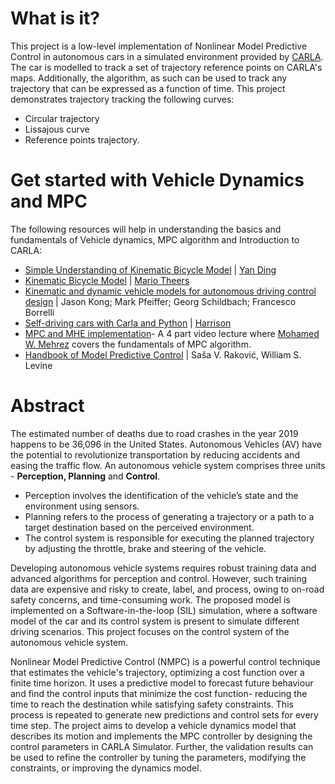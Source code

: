 # What is it?

This project is a low-level implementation of Nonlinear Model Predictive Control in autonomous cars in a simulated environment provided by [CARLA](http://carla.org/). The car is modelled to track a set of trajectory reference points on CARLA's maps. Additionally, the algorithm, as such can be used to track any trajectory that can be expressed as a function of time. This project demonstrates trajectory tracking the following curves: 
* Circular trajectory
* Lissajous curve
* Reference points trajectory.

# Get started with Vehicle Dynamics and MPC

The following resources will help in understanding the basics and fundamentals of Vehicle dynamics, MPC algorithm and Introduction to CARLA:
* [Simple Understanding of Kinematic Bicycle Model](https://dingyan89.medium.com/simple-understanding-of-kinematic-bicycle-model-81cac6420357) | [Yan Ding](https://www.linkedin.com/in/dingyan89/)
* [Kinematic Bicycle Model](https://thomasfermi.github.io/Algorithms-for-Automated-Driving/Control/BicycleModel.html) | [Mario Theers](https://github.com/thomasfermi)
* [Kinematic and dynamic vehicle models for autonomous driving control design](https://ieeexplore.ieee.org/document/7225830) | Jason Kong; Mark Pfeiffer; Georg Schildbach; Francesco Borrelli
* [Self-driving cars with Carla and Python](https://pythonprogramming.net/introduction-self-driving-autonomous-cars-carla-python/) | [Harrison](https://github.com/Sentdex)
* [MPC and MHE implementation](https://youtube.com/playlist?list=PLK8squHT_Uzej3UCUHjtOtm5X7pMFSgAL&si=Vwcni2qbO7o7vAVT)- A 4 part video lecture where [Mohamed W. Mehrez](https://github.com/MMehrez) covers the fundamentals of MPC algorithm.
* [Handbook of Model Predictive Control](https://www.researchgate.net/publication/323664435_Handbook_of_Model_Predictive_Control) | Saša V. Raković, William S. Levine

# Abstract

The estimated number of deaths due to road crashes in the year 2019 happens to be 36,096 in the United States. Autonomous Vehicles (AV) have the potential to revolutionize 
transportation by reducing accidents and easing the traffic flow. An autonomous vehicle system comprises three units - **Perception, Planning** and **Control**. 

* Perception involves the identification of the vehicle’s state and the environment using sensors. 
* Planning refers to the process of generating a trajectory or a path to a target destination based on the perceived environment. 
* The control system is responsible for executing the planned trajectory by adjusting the throttle, 
brake and steering of the vehicle. 

Developing autonomous vehicle systems requires robust training data and advanced algorithms for perception and control. However, such training data 
are expensive and risky to create, label, and process, owing to on-road safety concerns, and time-consuming work. The proposed model is implemented on a Software-in-the-loop (SIL) 
simulation, where a software model of the car and its control system is present to simulate different driving scenarios. This project focuses on the control system of the autonomous 
vehicle system. 

Nonlinear Model Predictive Control (NMPC) is a powerful control technique that estimates the vehicle's trajectory, optimizing a cost function over a finite time horizon. It uses 
a predictive model to forecast future behaviour and find the control inputs that minimize the cost function- reducing the time to reach the destination while satisfying safety constraints. 
This process is repeated to generate new predictions and control sets for every time step. The project aims to develop a vehicle dynamics model that describes its motion and implements 
the MPC controller by designing the control parameters in CARLA Simulator. Further, the validation results can be used to refine the controller by tuning the parameters, modifying the 
constraints, or improving the dynamics model.




